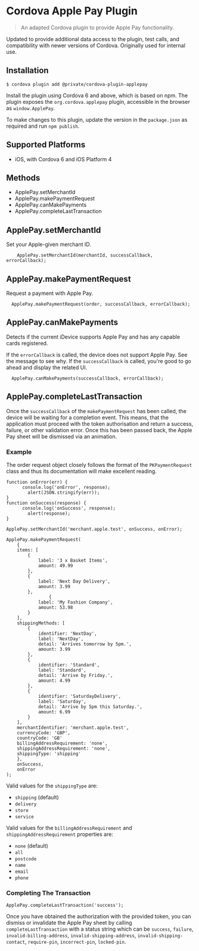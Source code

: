 # Cordova Apple Pay Plugin
> An adapted Cordova plugin to provide Apple Pay functionality.

Updated to provide additional data access to the plugin, test calls, and compatibility
with newer versions of Cordova.  Originally used for internal use.

## Installation
```
$ cordova plugin add @private/cordova-plugin-applepay
```

Install the plugin using Cordova 6 and above, which is based on npm. The plugin exposes the `org.cordova.applepay` plugin, accessible in the browser as `window.ApplePay`.

To make changes to this plugin, update the version in the `package.json` as required and run `npm publish`.

## Supported Platforms

- iOS, with Cordova 6 and iOS Platform 4

## Methods

- ApplePay.setMerchantId
- ApplePay.makePaymentRequest
- ApplePay.canMakePayments
- ApplePay.completeLastTransaction

## ApplePay.setMerchantId
Set your Apple-given merchant ID.

```
	ApplePay.setMerchantId(merchantId, successCallback, errorCallback);
```

## ApplePay.makePaymentRequest
Request a payment with Apple Pay.

```
  ApplePay.makePaymentRequest(order, successCallback, errorCallback);
```

## ApplePay.canMakePayments
Detects if the current iDevice supports Apple Pay and has any capable cards registered.

If the `errorCallback` is called, the device does not support Apple Pay. See the message to see why.
If the `successCallback` is called, you're good to go ahead and display the related UI.

```
  ApplePay.canMakePayments(successCallback, errorCallback);
```

## ApplePay.completeLastTransaction
Once the `successCallback` of the `makePaymentRequest` has been called, the device will be waiting for a completion event.
This means, that the application must proceed with the token authorisation and return a success, failure, or other validation error. Once this has been passed back, the Apple Pay sheet will be dismissed via an animation.

### Example

The order request object closely follows the format of the `PKPaymentRequest` class and thus its documentation will make excellent reading.

```
function onError(err) {
	  console.log('onError', response);
		alert(JSON.stringify(err));
}
function onSuccess(response) {
	  console.log('onSuccess', response);
		alert(response);
}

ApplePay.setMerchantId('merchant.apple.test', onSuccess, onError);

ApplePay.makePaymentRequest(
	{
    items: [
        {
            label: '3 x Basket Items',
            amount: 49.99
        },
        {
            label: 'Next Day Delivery',
            amount: 3.99
        },
				{
            label: 'My Fashion Company',
            amount: 53.98
        }
    ],
    shippingMethods: [
        {
            identifier: 'NextDay',
            label: 'NextDay',
            detail: 'Arrives tomorrow by 5pm.',
            amount: 3.99
        },
        {
            identifier: 'Standard',
            label: 'Standard',
            detail: 'Arrive by Friday.',
            amount: 4.99
        },
        {
            identifier: 'SaturdayDelivery',
            label: 'Saturday',
            detail: 'Arrive by 5pm this Saturday.',
            amount: 6.99
        }
    ],
    merchantIdentifier: 'merchant.apple.test',
    currencyCode: 'GBP',
    countryCode: 'GB'
    billingAddressRequirement: 'none',
    shippingAddressRequirement: 'none',
    shippingType: 'shipping'
	},
	onSuccess,
	onError
);
```

Valid values for the `shippingType` are:

 * `shipping` (default)
 * `delivery`
 * `store`
 * `service`

Valid values for the `billingAddressRequirement` and `shippingAddressRequirement` properties are:

 * `none` (default)
 * `all`
 * `postcode`
 * `name`
 * `email`
 * `phone`

### Completing The Transaction
```
ApplePay.completeLastTransaction('success');
```

Once you have obtained the authorization with the provided token, you can dismiss or invalidate the Apple Pay sheet by calling `completeLastTransaction` with a status string which can be `success`, `failure`, `invalid-billing-address`, `invalid-shipping-address`, `invalid-shipping-contact`, `require-pin`, `incorrect-pin`, `locked-pin`.
